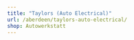 ```yaml
---
title: "Taylors (Auto Electrical)"
url: /aberdeen/taylors-auto-electrical/
shop: Autowerkstatt
---
```

